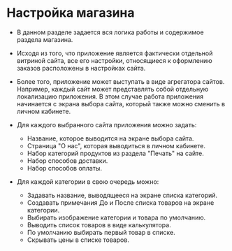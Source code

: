 # Настройка магазина

* В данном разделе задается вся логика работы и содержимое раздела магазина.
* Исходя из того, что приложение является фактически отдельной витриной сайта, все его настройки, относящиеся к оформлению заказов расположены в настройках сайта.
* Более того, приложение может выступать в виде агрегатора сайтов. Например, каждый сайт может представлять собой отдельную локализацию приложения. В этом случае работа приложения начинается с экрана выбора сайта, который также можно сменить в личном кабинете.
* Для каждого выбранного сайта приложения можно задать:
    + Название, которое выводится на экране выбора сайта.
    + Страница "О нас", которая выводиться в личном кабинете.
    + Набор категорий продуктов из раздела "Печать" на сайте.
    + Набор способов доставки.
    + Набор способов оплаты.

* Для каждой категории в свою очередь можно:
    + Задавать название, выводящееся на экране списка категорий.
    + Создавать примечания До и После списка товаров на экране категории.
    + Выбирать изображение категории и товара по умолчанию.
    + Выводить список товаров в виде калькулятора.
    + По умолчанию выбирать первый товар в списке.
    + Скрывать цены в списке товаров.
